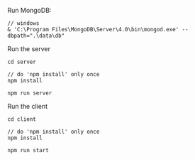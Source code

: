 Run MongoDB:

```
// windows
& 'C:\Program Files\MongoDB\Server\4.0\bin\mongod.exe' --dbpath=".\data\db"
```

Run the server

```
cd server

// do 'npm install' only once
npm install

npm run server

```

Run the client

```
cd client

// do 'npm install' only once
npm install

npm run start

```
